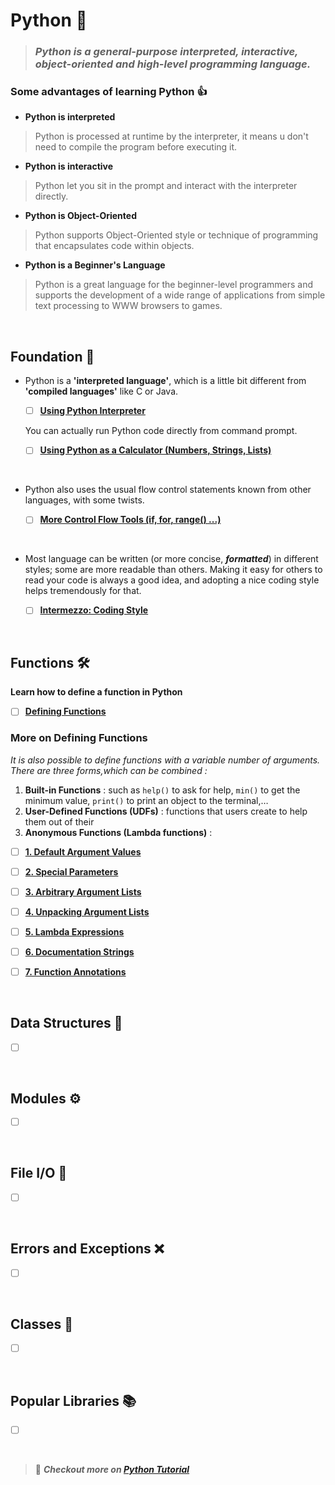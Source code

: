 # **Python** 🐍

> ### ***Python is a general-purpose interpreted, interactive, object-oriented and high-level programming language.***

### **Some advantages of learning Python** 👍

* **Python is interpreted**
> Python is processed at runtime by the interpreter, it means u don't need to compile the program before executing it.
* **Python is interactive**
>Python let you sit in the prompt and interact with the interpreter directly.
* **Python is Object-Oriented**
> Python supports Object-Oriented style or technique of programming that encapsulates code within objects.
* **Python is a Beginner's Language** 
> Python is a great language for the beginner-level programmers and supports the development of a wide range of applications from simple text processing to WWW browsers to games.

</br>

## **Foundation** 🌱

* Python is a **'interpreted language'**, which is a little bit different from **'compiled languages'** like C or Java.

    - [ ] **[Using Python Interpreter](/Python/foundation/1_python_interpreter.md)**

    You can actually run Python code directly from command prompt. 

    - [ ] **[Using Python as a Calculator (Numbers, Strings, Lists)]()**

</br>

* Python also uses the usual flow control statements known from other languages, with some twists. 

    - [ ] **[More Control Flow Tools (if, for, range() ...)]()**

</br>

* Most language  can be written (or more concise, ***formatted***) in different styles; some are more readable than others. Making it easy for others to read your code is always a good idea, and adopting a nice coding style helps tremendously for that.

    - [ ] **[Intermezzo: Coding Style]()**

</br>

## **Functions** 🛠️

**Learn how to define a function in Python**

- [ ] **[Defining Functions]()**

### **More on Defining Functions**

*It is also possible to define functions with a variable number of arguments. There are three forms,which can be combined :*

1. **Built-in Functions** : such as `help()` to ask for help, `min()` to get the minimum value, `print()` to print an object to the terminal,…  
2. **User-Defined Functions (UDFs)** : functions that users create to help them out of their
3. **Anonymous Functions (Lambda functions)** : 

- [ ] **[1. Default Argument Values]()**

- [ ] **[2. Special Parameters]()**

- [ ] **[3. Arbitrary Argument Lists]()**

- [ ] **[4. Unpacking Argument Lists]()**

- [ ] **[5. Lambda Expressions]()**

- [ ] **[6. Documentation Strings]()**

- [ ] **[7. Function Annotations]()**

</br>

## **Data Structures** 🌳

- [ ] **[]()**

</br>

## **Modules** ⚙️ 

- [ ] **[]()**


</br>


## **File I/O** 📂

- [ ] **[]()**

</br>

## **Errors and Exceptions** ❌

- [ ] **[]()**

</br>

## **Classes** 💊

- [ ] **[]()**

</br>

## **Popular Libraries** 📚

- [ ] **[]()**

</br>

> 🔗 ***Checkout more on [Python Tutorial](https://docs.python.org/3/tutorial/index.html)***



